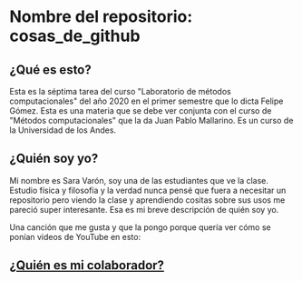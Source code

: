 # Nombre del repositorio: cosas_de_github
## ¿Qué es esto?
Esta es la séptima tarea del curso "Laboratorio de métodos computacionales" del año 2020 en el primer semestre que lo dicta Felipe Gómez. Esta es una materia que se debe ver conjunta con el curso de "Métodos computacionales" que la da Juan Pablo Mallarino. Es un curso de la Universidad de los Andes.

## ¿Quién soy yo?
Mi nombre es Sara Varón, soy una de las estudiantes que ve la clase. Estudio física y filosofía y la verdad nunca pensé que fuera a necesitar un repositorio pero viendo la clase y aprendiendo cositas sobre sus usos me pareció super interesante. Esa es mi breve descripción de quién soy yo.

Una canción que me gusta y que la pongo porque quería ver cómo se ponían videos de YouTube en esto:
<a href="https://www.youtube.com/watch?v=Y9qZ_hMhQc0&list=OLAK5uy_k9WKsSGStccQtRcuflpoNBdDchxCFFYvc&index=3" target="_blank" a>

## ¿Quién es mi colaborador?
